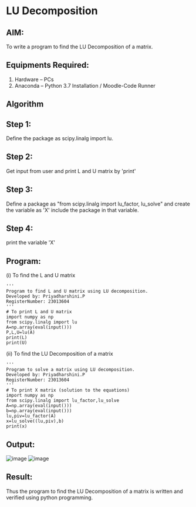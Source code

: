 # LU Decomposition 

## AIM:
To write a program to find the LU Decomposition of a matrix.

## Equipments Required:
1. Hardware – PCs
2. Anaconda – Python 3.7 Installation / Moodle-Code Runner

## Algorithm
## Step 1:
Define the package as scipy.linalg import lu.
## Step 2:
Get input from user and print L and U matrix by 'print'
## Step 3:
Define a package as "from scipy.linalg import lu_factor, lu_solve" and create the variable as 'X' include the package in that variable.
## Step 4:
print the variable 'X'
## Program:
(i) To find the L and U matrix
```
'''
Program to find L and U matrix using LU decomposition.
Developed by: Priyadharshini.P
RegisterNumber: 23013604
'''
# To print L and U matrix 
import numpy as np
from scipy.linalg import lu
A=np.array(eval(input()))
P,L,U=lu(A)
print(L)
print(U)
```
(ii) To find the LU Decomposition of a matrix
```
'''
Program to solve a matrix using LU decomposition.
Developed by: Priyadharshini.P 
RegisterNumber: 23013604
'''
# To print X matrix (solution to the equations)
import numpy as np
from scipy.linalg import lu_factor,lu_solve
A=np.array(eval(input()))
b=np.array(eval(input()))
lu,piv=lu_factor(A)
x=lu_solve((lu,piv),b)
print(x)
```



## Output:
![image](https://github.com/priyadharshini210/LU-Decomposition/assets/148514638/21160b13-39d6-4e8e-ba88-4d48c42a3613)
![image](https://github.com/priyadharshini210/LU-Decomposition/assets/148514638/ed764a81-77c0-49c3-a276-b74adcd9e908)

## Result:
Thus the program to find the LU Decomposition of a matrix is written and verified using python programming.

